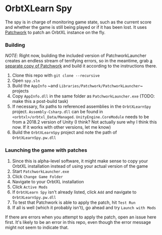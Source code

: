 # OrbtXLearn Spy

The spy is in charge of monitoring game state, such as the current score and whether the game
is still being played or if it has been lost. It uses [Patchwork][patchwork] to patch an OrbtXL
instance on the fly.


### Building

*NOTE*: Right now, building the included version of PatchworkLauncher creates an endless stream of
terrifying errors, so in the meantime, grab [a separate copy of Patchwork](patchwork-releases) and
build it according to the instructions there.

1. Clone this repo with `git clone --recursive`
2. Open `spy.sln`
3. Build the `AppInfo` ~and `Libraries/Patchwork/PatchworkLauncher`~ projects
4. Copy `AppInfo.dll` in the same folder as `PatchworkLauncher.exe` (TODO: make this a post-build task)
5. If necessary, fix paths to referenced assemblies in the `OrbtXLearnSpy` project.
	`Assembly-Csharp.dll` can be found in `<orbtxl>/orbtxl_Data/Managed`. `UnityEngine.CoreModule`
	needs to be from a 2018.2 version of Unity (I think? Not actually sure why I think this now. If
	it works with other versions, let me know)
6. Build the `OrbtXLearnSpy` project and note the path of `OrbtXLearnSpy.pw.dll`


### Launching the game with patches

1. Since this is alpha-level software, it might make sense to copy your OrbtXL installation instead
   of using your actual version of the game
2. Start `PatchworkLauncher.exe`
3. Click `Change Game Folder`
4. Navigate to your OrbtXL installation
5. Click `Active Mods`
6. If `OrbtXLearn Spy` isn't already listed, click `Add` and navigate to `OrbtXLearnSpy.pw.dll`
7. To test that Patchwork is able to apply the patch, hit `Test Run`
8. If all is well (which it probably isn't), go ahead and try `Launch with Mods`

If there are errors when you attempt to apply the patch, open an issue here first. It's likely to
be an error in this repo, even though the error message might not seem to indicate that.


[spy]: spy/
[patchwork]: https://github.com/GregRos/Patchwork
[patchwork-releases]: https://github.com/GregRos/Patchwork/releases
